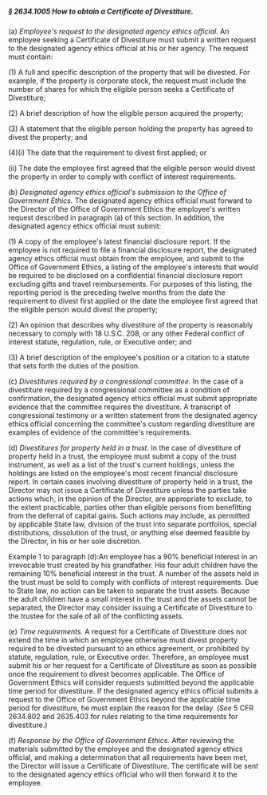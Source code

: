 ##### § 2634.1005 How to obtain a Certificate of Divestiture. #####

(a) *Employee's request to the designated agency ethics official.* An employee seeking a Certificate of Divestiture must submit a written request to the designated agency ethics official at his or her agency. The request must contain:

(1) A full and specific description of the property that will be divested. For example, if the property is corporate stock, the request must include the number of shares for which the eligible person seeks a Certificate of Divestiture;

(2) A brief description of how the eligible person acquired the property;

(3) A statement that the eligible person holding the property has agreed to divest the property; and

(4)(i) The date that the requirement to divest first applied; or

(ii) The date the employee first agreed that the eligible person would divest the property in order to comply with conflict of interest requirements.

(b) *Designated agency ethics official's submission to the Office of Government Ethics.* The designated agency ethics official must forward to the Director of the Office of Government Ethics the employee's written request described in paragraph (a) of this section. In addition, the designated agency ethics official must submit:

(1) A copy of the employee's latest financial disclosure report. If the employee is not required to file a financial disclosure report, the designated agency ethics official must obtain from the employee, and submit to the Office of Government Ethics, a listing of the employee's interests that would be required to be disclosed on a confidential financial disclosure report excluding gifts and travel reimbursements. For purposes of this listing, the reporting period is the preceding twelve months from the date the requirement to divest first applied or the date the employee first agreed that the eligible person would divest the property;

(2) An opinion that describes why divestiture of the property is reasonably necessary to comply with 18 U.S.C. 208, or any other Federal conflict of interest statute, regulation, rule, or Executive order; and

(3) A brief description of the employee's position or a citation to a statute that sets forth the duties of the position.

(c) *Divestitures required by a congressional committee.* In the case of a divestiture required by a congressional committee as a condition of confirmation, the designated agency ethics official must submit appropriate evidence that the committee requires the divestiture. A transcript of congressional testimony or a written statement from the designated agency ethics official concerning the committee's custom regarding divestiture are examples of evidence of the committee's requirements.

(d) *Divestitures for property held in a trust.* In the case of divestiture of property held in a trust, the employee must submit a copy of the trust instrument, as well as a list of the trust's current holdings, unless the holdings are listed on the employee's most recent financial disclosure report. In certain cases involving divestiture of property held in a trust, the Director may not issue a Certificate of Divestiture unless the parties take actions which, in the opinion of the Director, are appropriate to exclude, to the extent practicable, parties other than eligible persons from benefitting from the deferral of capital gains. Such actions may include, as permitted by applicable State law, division of the trust into separate portfolios, special distributions, dissolution of the trust, or anything else deemed feasible by the Director, in his or her sole discretion.

Example 1 to paragraph (d):An employee has a 90% beneficial interest in an irrevocable trust created by his grandfather. His four adult children have the remaining 10% beneficial interest in the trust. A number of the assets held in the trust must be sold to comply with conflicts of interest requirements. Due to State law, no action can be taken to separate the trust assets. Because the adult children have a small interest in the trust and the assets cannot be separated, the Director may consider issuing a Certificate of Divestiture to the trustee for the sale of all of the conflicting assets.

(e) *Time requirements.* A request for a Certificate of Divestiture does not extend the time in which an employee otherwise must divest property required to be divested pursuant to an ethics agreement, or prohibited by statute, regulation, rule, or Executive order. Therefore, an employee must submit his or her request for a Certificate of Divestiture as soon as possible once the requirement to divest becomes applicable. The Office of Government Ethics will consider requests submitted beyond the applicable time period for divestiture. If the designated agency ethics official submits a request to the Office of Government Ethics beyond the applicable time period for divestiture, he must explain the reason for the delay. (*See* 5 CFR 2634.802 and 2635.403 for rules relating to the time requirements for divestiture.)

(f) *Response by the Office of Government Ethics.* After reviewing the materials submitted by the employee and the designated agency ethics official, and making a determination that all requirements have been met, the Director will issue a Certificate of Divestiture. The certificate will be sent to the designated agency ethics official who will then forward it to the employee.
